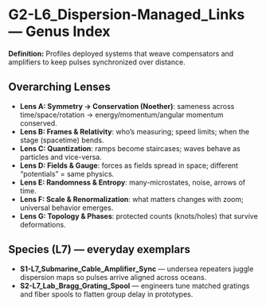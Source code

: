 # G2-L6_Dispersion-Managed_Links — Genus Index
**Definition:** Profiles deployed systems that weave compensators and amplifiers to keep pulses synchronized over distance.

## Overarching Lenses

- **Lens A: Symmetry -> Conservation (Noether)**: sameness across time/space/rotation → energy/momentum/angular momentum conserved.
- **Lens B: Frames & Relativity**: who’s measuring; speed limits; when the stage (spacetime) bends.
- **Lens C: Quantization**: ramps become staircases; waves behave as particles and vice-versa.
- **Lens D: Fields & Gauge**: forces as fields spread in space; different “potentials” = same physics.
- **Lens E: Randomness & Entropy**: many-microstates, noise, arrows of time.
- **Lens F: Scale & Renormalization**: what matters changes with zoom; universal behavior emerges.
- **Lens G: Topology & Phases**: protected counts (knots/holes) that survive deformations.

## Species (L7) — everyday exemplars
- **S1-L7_Submarine_Cable_Amplifier_Sync** — undersea repeaters juggle dispersion maps so pulses arrive aligned across oceans.
- **S2-L7_Lab_Bragg_Grating_Spool** — engineers tune matched gratings and fiber spools to flatten group delay in prototypes.
